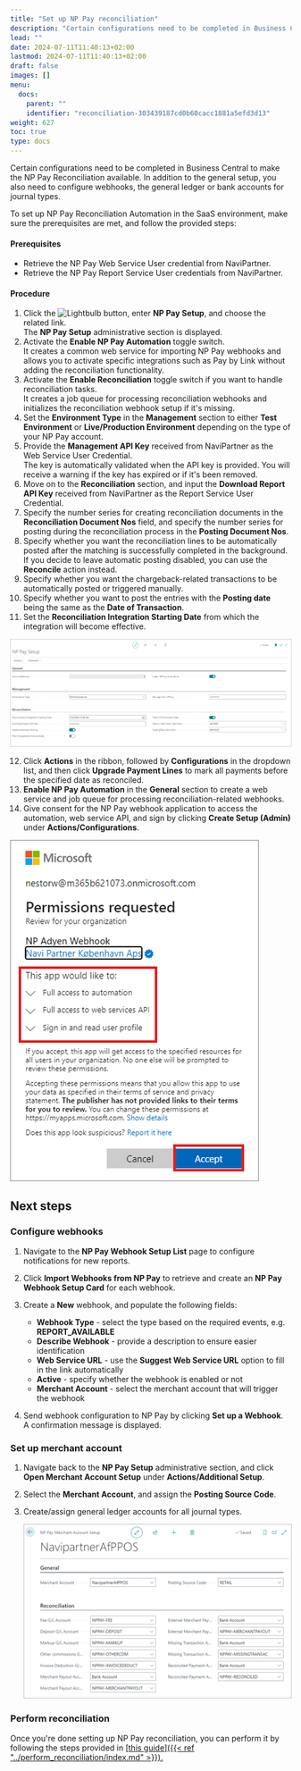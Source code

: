 ```yaml
---
title: "Set up NP Pay reconciliation"
description: "Certain configurations need to be completed in Business Central to make the NP Pay Reconciliation available. In addition to the general setup, you also need to configure webhooks, the general ledger or bank accounts for journal types."
lead: ""
date: 2024-07-11T11:40:13+02:00
lastmod: 2024-07-11T11:40:13+02:00
draft: false
images: []
menu:
  docs:
    parent: ""
    identifier: "reconciliation-303439187cd0b60cacc1881a5efd3d13"
weight: 627
toc: true
type: docs
---
```


Certain configurations need to be completed in Business Central to make the NP Pay Reconciliation available. In addition to the general setup, you also need to configure webhooks, the general ledger or bank accounts for journal types. 

To set up NP Pay Reconciliation Automation in the SaaS environment, make sure the prerequisites are met, and follow the provided steps:

#### Prerequisites

- Retrieve the NP Pay Web Service User credential from NaviPartner.
- Retrieve the NP Pay Report Service User credentials from NaviPartner.

#### Procedure

1. Click the ![Lightbulb](Lightbulb_icon.PNG) button, enter **NP Pay Setup**, and choose the related link.           
   The **NP Pay Setup** administrative section is displayed.
2. Activate the **Enable NP Pay Automation** toggle switch.     
   It creates a common web service for importing NP Pay webhooks and allows you to activate specific integrations such as Pay by Link without adding the reconciliation functionality. 
3. Activate the **Enable Reconciliation** toggle switch if you want to handle reconciliation tasks.      
   It creates a job queue for processing reconciliation webhooks and initializes the reconciliation webhook setup if it's missing.
4. Set the **Environment Type** in the **Management** section to either **Test Environment** or **Live/Production Environment** depending on the type of your NP Pay account. 
5. Provide the **Management API Key** received from NaviPartner as the Web Service User Credential.     
   The key is automatically validated when the API key is provided. You will receive a warning if the key has expired or if it's been removed. 
6. Move on to the **Reconciliation** section, and input the **Download Report API Key** received from NaviPartner as the Report Service User Credential.
7. Specify the number series for creating reconciliation documents in the **Reconciliation Document Nos** field, and specify the number series for posting during the reconciliation process in the **Posting Document Nos**.
8. Specify whether you want the reconciliation lines to be automatically posted after the matching is successfully completed in the background.     
   If you decide to leave automatic posting disabled, you can use the **Reconcile** action instead. 
9.  Specify whether you want the chargeback-related transactions to be automatically posted or triggered manually. 
10. Specify whether you want to post the entries with the **Posting date** being the same as the **Date of Transaction**.
11. Set the **Reconciliation Integration Starting Date** from which the integration will become effective.

   ![np_pay_setup](Images/np_pay_setup.PNG)
   
12. Click **Actions** in the ribbon, followed by **Configurations** in the dropdown list, and then click **Upgrade Payment Lines** to mark all payments before the specified date as reconciled. 
13. **Enable NP Pay Automation** in the **General** section to create a web service and job queue for processing reconciliation-related webhooks.
14. Give consent for the NP Pay webhook application to access the automation, web service API, and sign by clicking **Create Setup (Admin)** under **Actions/Configurations**.

   ![np_pay_consent](Images/np_pay_consent.PNG)


## Next steps

### Configure webhooks

1. Navigate to the **NP Pay Webhook Setup List** page to configure notifications for new reports. 
2. Click **Import Webhooks from NP Pay** to retrieve and create an **NP Pay Webhook Setup Card** for each webhook. 
3. Create a **New** webhook, and populate the following fields:
    - **Webhook Type** - select the type based on the required events, e.g. **REPORT_AVAILABLE**
    - **Describe Webhook** - provide a description to ensure easier identification
    - **Web Service URL** - use the **Suggest Web Service URL** option to fill in the link automatically
    - **Active** - specify whether the webhook is enabled or not
    - **Merchant Account** - select the merchant account that will trigger the webhook

4. Send webhook configuration to NP Pay by clicking **Set up a Webhook**.     
    A confirmation message is displayed.

### Set up merchant account

1. Navigate back to the **NP Pay Setup** administrative section, and click **Open Merchant Account Setup** under **Actions/Additional Setup**.
2. Select the **Merchant Account**, and assign the **Posting Source Code**.
3. Create/assign general ledger accounts for all journal types.

   ![np_pay_merchant](Images/np_pay_merchant.PNG)

### Perform reconciliation

Once you're done setting up NP Pay reconciliation, you can perform it by following the steps provided in [<ins>this guide<ins>]({{< ref "../perform_reconciliation/index.md" >}}).

